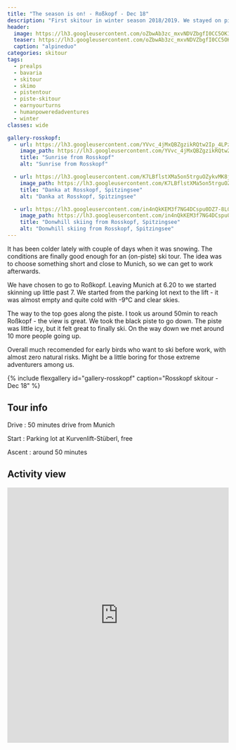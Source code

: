 ```yaml
---
title: "The season is on! - Roßkopf - Dec 18"
description: "First skitour in winter season 2018/2019. We stayed on piste due to lack of snow."
header:
  image: https://lh3.googleusercontent.com/oZbwAb3zc_mxvNDVZbgfI0CC5OK1uJsLT0vRP_wu4Wt3_z-xQqUOzufL0Gn_hKxwxjPur-OjS9aceckIX3Ml8iq8AnsPZ-LZPMspZ49DXvyvoiqAeGhR5chFpnDZdJSmuL05Tg43nCTAfmog_LXvI6cthD9OVlRuxpkNPb9lz4l_POwY1hfV3BOYnieOv7McNhzWH_E2p3wbk6BdsCQqEDnie4pnMrjLaOcarsrbl_MBDJWYjhY1CHZUDu5owVmk6Lwlkf8haHBEcmCwFmLV1m6eplbN97zUfTVVZ8x2N9e6rLXkmSPbIdzK6_KSGKpKiaLBEcObHqqnzmk3YscxwKVZa6SBkIYkUs1udmtf1WP2ixVZJLnVnPxB-Jx8i-fqS3V2abHDjvPYFuDuv-RNFkcsCFsVkoXD6sihPFo2f2psuB5LL6MtnV4bfTbfqb4fpLQuKDGvP1s9m0G_jSQozsrdrr0CItgOf7Vm_tLIA5EcahafJFRGUal0y37pSCtip4_gbGmjUt-T-3gOiqCQovcM83ZBcyLCehi35dBCW24fZwFlbrvaU2W70_Pp3BCcFgZZSV6TtOa_0gXCNC976XQH1TLpqYh_jfmlZet_dqfJM06DcCq5d-TTny6mzeroW_56mX6pPG0pLBxBOszjeBuTiyOe5P9UmJjnh7G8E-Mh1r__XRE9v9O_-YUBqbpY1HzeYk7gk_QcTRkIoVI=w734-h617-no
  teaser: https://lh3.googleusercontent.com/oZbwAb3zc_mxvNDVZbgfI0CC5OK1uJsLT0vRP_wu4Wt3_z-xQqUOzufL0Gn_hKxwxjPur-OjS9aceckIX3Ml8iq8AnsPZ-LZPMspZ49DXvyvoiqAeGhR5chFpnDZdJSmuL05Tg43nCTAfmog_LXvI6cthD9OVlRuxpkNPb9lz4l_POwY1hfV3BOYnieOv7McNhzWH_E2p3wbk6BdsCQqEDnie4pnMrjLaOcarsrbl_MBDJWYjhY1CHZUDu5owVmk6Lwlkf8haHBEcmCwFmLV1m6eplbN97zUfTVVZ8x2N9e6rLXkmSPbIdzK6_KSGKpKiaLBEcObHqqnzmk3YscxwKVZa6SBkIYkUs1udmtf1WP2ixVZJLnVnPxB-Jx8i-fqS3V2abHDjvPYFuDuv-RNFkcsCFsVkoXD6sihPFo2f2psuB5LL6MtnV4bfTbfqb4fpLQuKDGvP1s9m0G_jSQozsrdrr0CItgOf7Vm_tLIA5EcahafJFRGUal0y37pSCtip4_gbGmjUt-T-3gOiqCQovcM83ZBcyLCehi35dBCW24fZwFlbrvaU2W70_Pp3BCcFgZZSV6TtOa_0gXCNC976XQH1TLpqYh_jfmlZet_dqfJM06DcCq5d-TTny6mzeroW_56mX6pPG0pLBxBOszjeBuTiyOe5P9UmJjnh7G8E-Mh1r__XRE9v9O_-YUBqbpY1HzeYk7gk_QcTRkIoVI=w734-h617-no
  caption: "alpineduo"
categories: skitour
tags:
  - prealps
  - bavaria
  - skitour
  - skimo
  - pistentour
  - piste-skitour
  - earnyourturns
  - humanpoweredadventures
  - winter
classes: wide

gallery-rosskopf:
  - url: https://lh3.googleusercontent.com/YVvc_4jMxQBZgzikRQtw2Ip_4LPzKGtXtaz1IRjwnopCTcTFi7pIT4NcKrJvmJ2AVcDQp7cHVdcgvu5WLcgiMnwHOo88sKFMg0Ce4d0ftmEYvV1Vvjv4thrsWt-oC38i0ck-X1XkbmS0G8CKVMP0URnR2zi8yjQosiLz1WFbky85H-fgIgXYaRCw8j6NZlbVWDmlo2VDZwQcPkr1BWZMSZrUcSqO9V10ZrnQiluVCZFWgGx5mSt8_ycOYxOoXXzVmX9CgY2Mg2kuRyFWcCOxapUlfgXPs8Ks7jS7k-WMQjGkuqpCbnQz0oY_IjuAg25h2TLK_VDfrxNg8t4TMmC5W5refU3Pe2goqdVI5i95-KRXU5a2HYb7Wp7vdMac-aaSrRi4XQDVsTDB-9-dXmTMtqI9CGbx9Zh6LaAPaSpR3hy_CWxRVEW7r1fdLHONec_bZDkgJmvuDeEKPXz268pptku3oo-8eCU6J1vEwVVjy44SP6sKAFAlBpma2mrxxG7uf4hnfsBIhNILJnE8GAmKNG3qid5SkCJ1mfqUHXXG5qQwQ1egnelGWW3r8oeesuUds9Ifo5SbeK4xsNQ4U5mbdiQdOxszEBLPEriFtIDmok2P0hxeathyzcel3tTXAM0Xt3cOpG0axKXGvwke-G8kg-ou1hRbz_kqss17xLyCUORPtpb5etYNivLTH4EwT-lKTas5TdzHoh1tl6mKXXc=w1158-h1542-no
    image_path: https://lh3.googleusercontent.com/YVvc_4jMxQBZgzikRQtw2Ip_4LPzKGtXtaz1IRjwnopCTcTFi7pIT4NcKrJvmJ2AVcDQp7cHVdcgvu5WLcgiMnwHOo88sKFMg0Ce4d0ftmEYvV1Vvjv4thrsWt-oC38i0ck-X1XkbmS0G8CKVMP0URnR2zi8yjQosiLz1WFbky85H-fgIgXYaRCw8j6NZlbVWDmlo2VDZwQcPkr1BWZMSZrUcSqO9V10ZrnQiluVCZFWgGx5mSt8_ycOYxOoXXzVmX9CgY2Mg2kuRyFWcCOxapUlfgXPs8Ks7jS7k-WMQjGkuqpCbnQz0oY_IjuAg25h2TLK_VDfrxNg8t4TMmC5W5refU3Pe2goqdVI5i95-KRXU5a2HYb7Wp7vdMac-aaSrRi4XQDVsTDB-9-dXmTMtqI9CGbx9Zh6LaAPaSpR3hy_CWxRVEW7r1fdLHONec_bZDkgJmvuDeEKPXz268pptku3oo-8eCU6J1vEwVVjy44SP6sKAFAlBpma2mrxxG7uf4hnfsBIhNILJnE8GAmKNG3qid5SkCJ1mfqUHXXG5qQwQ1egnelGWW3r8oeesuUds9Ifo5SbeK4xsNQ4U5mbdiQdOxszEBLPEriFtIDmok2P0hxeathyzcel3tTXAM0Xt3cOpG0axKXGvwke-G8kg-ou1hRbz_kqss17xLyCUORPtpb5etYNivLTH4EwT-lKTas5TdzHoh1tl6mKXXc=w300-h400-no
    title: "Sunrise from Rosskopf"
    alt: "Sunrise from Rosskopf"

  - url: https://lh3.googleusercontent.com/K7LBflstXMa5on5trguOZykvMK8jlxBHwlw0rNEkdsnPsqtfqy8bY05CqTldfsO6_B_qvIfTSeO-Oeh-ZIps8-nAsdPdAl1utGAt3eWUXdQIAFhc1aq1BLzYXTLZ12DSHt1dUr6Oqc1CABcj1qTknAET3omn1jL3-MOmamnMyfqfO_Z75unRYBBxU25Y05tb8WV3Ck14jU5HkmbuVWd2lwjlk1AbT3_jSD6wcOgGFKAUKPKXcKQPAdlyiQQb-7gni3RcT-__KCCT84y9OMZqx3DHnupvI5EJGo8Wy2zHmX5IUgUb14ZvcfwTHdJqdfrRY_QnH2nM5Hsl7iqd6yvxafjGmpzOn4VNpjbDzEY3o7N-Mwji411CauOjCbzJ0TAlA__EAQ-zdE538Zwb9TqXQID08aDKInzBQ69cSveqNbn9W9VLHJzYnziK-YTjFqBbsEG-SWYFmj_FHewmLGo9Uf0KxvkHEQ5tJlCEytOn_x1OnH3YkFbd89rYXTEWqZXl1c4J79iJNB5LpSmbSHBkAm3NZlwSFdFzXrLDMjEaQxVE6j0ZXlXStx9p6gPJc3ehUgwGLSAw8XANNdURQEYPpqCGsJaJPBkNjOBHfUpkW6zgaY6DT6DsQOlLBUV8HfP7cnU8Y2V2TAZt1gIuePCmDlKfEj9czVW0GkGbezTAtZw7j_bfMhtssAboDXe4ssnAO-TlhBZRc_Ko8bjuiqE=w1158-h1542-no
    image_path: https://lh3.googleusercontent.com/K7LBflstXMa5on5trguOZykvMK8jlxBHwlw0rNEkdsnPsqtfqy8bY05CqTldfsO6_B_qvIfTSeO-Oeh-ZIps8-nAsdPdAl1utGAt3eWUXdQIAFhc1aq1BLzYXTLZ12DSHt1dUr6Oqc1CABcj1qTknAET3omn1jL3-MOmamnMyfqfO_Z75unRYBBxU25Y05tb8WV3Ck14jU5HkmbuVWd2lwjlk1AbT3_jSD6wcOgGFKAUKPKXcKQPAdlyiQQb-7gni3RcT-__KCCT84y9OMZqx3DHnupvI5EJGo8Wy2zHmX5IUgUb14ZvcfwTHdJqdfrRY_QnH2nM5Hsl7iqd6yvxafjGmpzOn4VNpjbDzEY3o7N-Mwji411CauOjCbzJ0TAlA__EAQ-zdE538Zwb9TqXQID08aDKInzBQ69cSveqNbn9W9VLHJzYnziK-YTjFqBbsEG-SWYFmj_FHewmLGo9Uf0KxvkHEQ5tJlCEytOn_x1OnH3YkFbd89rYXTEWqZXl1c4J79iJNB5LpSmbSHBkAm3NZlwSFdFzXrLDMjEaQxVE6j0ZXlXStx9p6gPJc3ehUgwGLSAw8XANNdURQEYPpqCGsJaJPBkNjOBHfUpkW6zgaY6DT6DsQOlLBUV8HfP7cnU8Y2V2TAZt1gIuePCmDlKfEj9czVW0GkGbezTAtZw7j_bfMhtssAboDXe4ssnAO-TlhBZRc_Ko8bjuiqE=w300-h400-no
    title: "Danka at Rosskopf, Spitzingsee"
    alt: "Danka at Rosskopf, Spitzingsee"

  - url: https://lh3.googleusercontent.com/in4nQkKEM3f7NG4DCspu0DZ7-8LGlhAVV_u_quc5Ibb3dXnNRzkxaeRqZPkmblQLuUGgOPfGWkyWzHXtNVq8FDdCXs6agic1WlJffTdEQTzlcZBqAUPlaAfR2KvZjUbpaxxi9lFiCQ30vD2niJdSNXOs2gqtSI20DP94VVNOVd2MGtGXJcO4l9ULHqKpczZ5TgkuyLVZPiQsHgRgdWhHkeKZfivitbnc-ITymZ4pFMqdb8IDfYIH4S-sQrWn4OmoIQ2JUzueOnfJ7xr2_kpTDInotIQLzXRBxcczMC1oCW_HdcW5SWIxx1UBTg97uHuW3Pd9GHm3iv-nd3KjOny4CIEaUdFsoKZh-2oz8OSY7RP5u7zyc5TGaV2GVCMvGan2FT1wxoDZJrr27zKBW4yGAOIww3YUSHTEkeTj_iczWAKGrxn1srlNRRdoLMIyqXOdcTN5lsr_mWwLNxpEvESuTtkJIBw_vFw-B9cNiwJ_XmOCjGbrrZbY23Gqpd8IO02Lv34EuWFDljVMxiKB5gnZGQvVqNzM6LzZXZV8MYlI6yscdaJ9-3HGlaP9rXz9oSW3rSXQox1intzI7ImZAY4yXzReXAFsH3Gyx2s3mFEA0iVuFZGvtdwKuE3ncbnbCbgSCMPpUmnV7kb8Cv4B9gMa-YGK6NYTcnBL4Mdt9fdE4mxCtegi3NegUaPZ7t7S4-VCtMo-CwhuigBcKMIYSuo=w1158-h1542-no
    image_path: https://lh3.googleusercontent.com/in4nQkKEM3f7NG4DCspu0DZ7-8LGlhAVV_u_quc5Ibb3dXnNRzkxaeRqZPkmblQLuUGgOPfGWkyWzHXtNVq8FDdCXs6agic1WlJffTdEQTzlcZBqAUPlaAfR2KvZjUbpaxxi9lFiCQ30vD2niJdSNXOs2gqtSI20DP94VVNOVd2MGtGXJcO4l9ULHqKpczZ5TgkuyLVZPiQsHgRgdWhHkeKZfivitbnc-ITymZ4pFMqdb8IDfYIH4S-sQrWn4OmoIQ2JUzueOnfJ7xr2_kpTDInotIQLzXRBxcczMC1oCW_HdcW5SWIxx1UBTg97uHuW3Pd9GHm3iv-nd3KjOny4CIEaUdFsoKZh-2oz8OSY7RP5u7zyc5TGaV2GVCMvGan2FT1wxoDZJrr27zKBW4yGAOIww3YUSHTEkeTj_iczWAKGrxn1srlNRRdoLMIyqXOdcTN5lsr_mWwLNxpEvESuTtkJIBw_vFw-B9cNiwJ_XmOCjGbrrZbY23Gqpd8IO02Lv34EuWFDljVMxiKB5gnZGQvVqNzM6LzZXZV8MYlI6yscdaJ9-3HGlaP9rXz9oSW3rSXQox1intzI7ImZAY4yXzReXAFsH3Gyx2s3mFEA0iVuFZGvtdwKuE3ncbnbCbgSCMPpUmnV7kb8Cv4B9gMa-YGK6NYTcnBL4Mdt9fdE4mxCtegi3NegUaPZ7t7S4-VCtMo-CwhuigBcKMIYSuo=w300-h400-no
    title: "Donwhill skiing from Rosskopf, Spitzingsee"
    alt: "Donwhill skiing from Rosskopf, Spitzingsee"
---
```


It has been colder lately with couple of days when it was snowing. The conditions are finally good enough for an (on-piste) ski tour. The idea was to choose something short and close to Munich, so we can get to work afterwards.

We have chosen to go to Roßkopf. Leaving Munich at 6.20 to we started skinning up little past 7. We started from the parking lot next to the lift - it was almost empty and quite cold with -9°C and clear skies.

The way to the top goes along the piste. I took us around 50min to reach Roßkopf - the view is great. We took the black piste to go down. The piste was little icy, but it felt great to finally ski. On the way down we met around 10 more people going up. 

Overall much recomended for early birds who want to ski before work, with almost zero natural risks. Might be a little boring for those extreme adventurers among us. 

{% include flexgallery id="gallery-rosskopf" caption="Rosskopf skitour - Dec 18" %}

## Tour info

Drive
: 50 minutes drive from Munich

Start
: Parking lot at Kurvenlift-Stüberl, free

Ascent
: around 50 minutes

## Activity view

<iframe src="https://www.komoot.com/tour/53078126/embed?profile=1" width="100%" height="580" frameborder="0" scrolling="no"></iframe>

